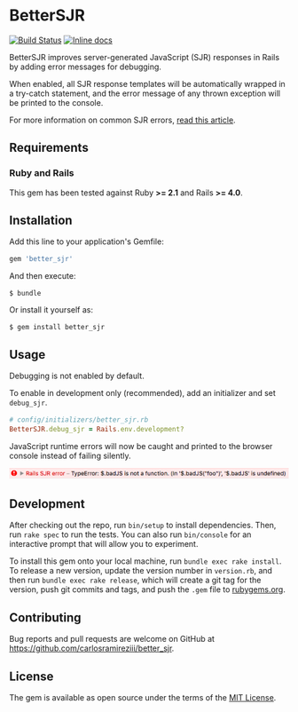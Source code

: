 # BetterSJR

[![Build Status](https://travis-ci.org/carlosramireziii/better_sjr.svg?branch=master)](https://travis-ci.org/carlosramireziii/better_sjr)
[![Inline docs](http://inch-ci.org/github/carlosramireziii/better_sjr.svg?branch=master)](http://inch-ci.org/github/carlosramireziii/better_sjr)

BetterSJR improves server-generated JavaScript (SJR) responses in Rails by adding error messages for debugging. 

When enabled, all SJR response templates will be automatically wrapped in a try-catch statement, 
and the error message of any thrown exception will be printed to the console. 

For more information on common SJR errors, [read this article](http://www.carlosramireziii.com/3-reasons-why-your-sjr-template-isnt-working.html?utm_source=github&utm_campaign=better_sjr).

## Requirements

### Ruby and Rails

This gem has been tested against Ruby **>= 2.1** and Rails **>= 4.0**.

## Installation

Add this line to your application's Gemfile:

```ruby
gem 'better_sjr'
```

And then execute:

    $ bundle

Or install it yourself as:

    $ gem install better_sjr

## Usage

Debugging is not enabled by default. 

To enable in development only (recommended), add an initializer and set `debug_sjr`.

```ruby
# config/initializers/better_sjr.rb
BetterSJR.debug_sjr = Rails.env.development?
```

JavaScript runtime errors will now be caught and printed to the browser console instead of failing silently.

![Image of JavaScript runtime error in browser console](docs/assets/javascript_runtime_error_in_console.png)

## Development

After checking out the repo, run `bin/setup` to install dependencies. Then, run `rake spec` to run the tests. You can also run `bin/console` for an interactive prompt that will allow you to experiment.

To install this gem onto your local machine, run `bundle exec rake install`. To release a new version, update the version number in `version.rb`, and then run `bundle exec rake release`, which will create a git tag for the version, push git commits and tags, and push the `.gem` file to [rubygems.org](https://rubygems.org).

## Contributing

Bug reports and pull requests are welcome on GitHub at https://github.com/carlosramireziii/better_sjr.

## License

The gem is available as open source under the terms of the [MIT License](http://opensource.org/licenses/MIT).
